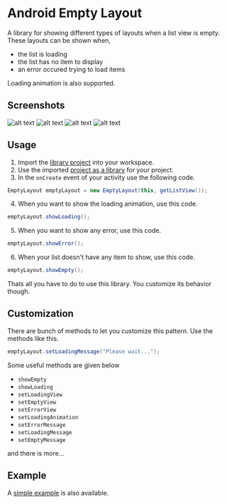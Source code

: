 Android Empty Layout
====================

A library for showing different types of layouts when a list view is empty. These layouts can be shown when,
* the list is loading
* the list has no item to display
* an error occured trying to load items

Loading animation is also supported.

Screenshots
-----------
![alt text](https://github.com/alamkanak/Android-Empty-Layout/raw/master/Screenshots/Screen01.png "List")
![alt text](https://github.com/alamkanak/Android-Empty-Layout/raw/master/Screenshots/Screen02.png "Loading state")
![alt text](https://github.com/alamkanak/Android-Empty-Layout/raw/master/Screenshots/Screen03.png "Empty state")
![alt text](https://github.com/alamkanak/Android-Empty-Layout/raw/master/Screenshots/Screen04.png "Error state")

Usage
-----
1. Import the [library project](https://github.com/alamkanak/Android-Empty-Layout/tree/master/EmptyLayout) into your workspace.
2. Use the imported [project as a library](http://developer.android.com/tools/projects/projects-eclipse.html#ReferencingLibraryProject) for your project.
3. In the `onCreate` event of your activity use the following code.

  ```java
  EmptyLayout emptyLayout = new EmptyLayout(this, getListView());
  ```
4. When you want to show the loading animation, use this code.

  ```java
  emptyLayout.showLoading();
  ```
5. When you want to show any error, use this code.

  ```java
  emptyLayout.showError();
  ```
6. When your list doesn't have any item to show, use this code.

  ```java
  emptyLayout.showEmpty();
  ```
Thats all you have to do to use this library. You customize its behavior though.

Customization
-------------
There are bunch of methods to let you customize this pattern. Use the methods like this.

```java
emptyLayout.setLoadingMessage("Please wait...");
```

Some useful methods are given below
* `showEmpty`
* `showLoading`
* `setLoadingView`
* `setEmptyView`
* `setErrorView`
* `setLoadingAnimation`
* `setErrorMessage`
* `setLoadingMessage`
* `setEmptyMessage`

and there is more...

Example
-------
A [simple example](https://github.com/alamkanak/Android-Empty-Layout/tree/master/EmptyLayoutSample) is also available.